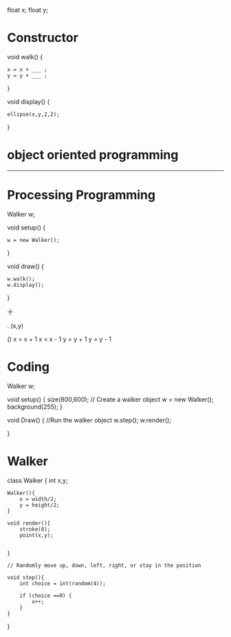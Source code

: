 float x;
float y;


#   Constructor
void walk()
{

    x = x + ___ ;     
    y = y + ___ ;

}

void display()
{

    ellipse(x,y,2,2);


}




#   object oriented programming 
___________________

#   Processing Programming

Walker w;

void setup() {

    w = new Walker();

}

void draw() {

    w.walk();
    w.display();

}

十

  . (x,y)

()
  x = x + 1
  x = x - 1
  y = y + 1
  y = y - 1

#   Coding 

Walker w;

void setup() {
    size(800,600);
    // Create a walker object
    w = new Walker();
    background(255);
}

void Draw() {
    //Run the walker object 
    w.step();
    w.render();

}


# Walker

class Walker {
    int x,y;

    Walker(){
        x = width/2;
        y = height/2;
    }

    void render(){
        stroke(0);
        point(x,y);


    }

    // Randomly move up, down, left, right, or stay in the position

    void step(){
        int choice = int(random(4));

        if (choice ==0) {
            x++;
        }
    }
}










